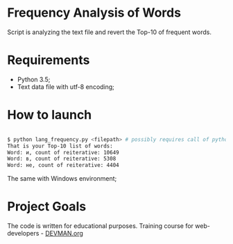 # Frequency Analysis of Words

Script is analyzing the text file and revert the Top-10 of frequent words.

# Requirements

 - Python 3.5;
 - Text data file with utf-8 encoding;


# How to launch

```bash

$ python lang_frequency.py <filepath> # possibly requires call of python3 executive instead of just python
That is your Top-10 list of words:
Word: и, count of reiterative: 10649
Word: в, count of reiterative: 5308
Word: не, count of reiterative: 4404
```

The same with Windows environment;


# Project Goals

The code is written for educational purposes. Training course for web-developers - [DEVMAN.org](https://devman.org)
